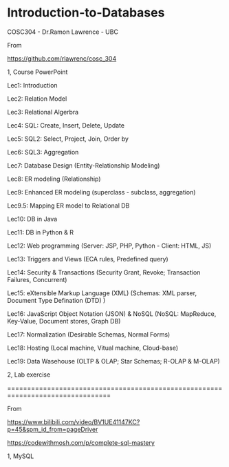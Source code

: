 # Introduction-to-Databases
COSC304 - Dr.Ramon Lawrence - UBC

From

https://github.com/rlawrenc/cosc_304

1, Course PowerPoint

Lec1: Introduction

Lec2: Relation Model 

Lec3: Relational Algerbra

Lec4: SQL: Create, Insert, Delete, Update

Lec5: SQL2: Select, Project, Join, Order by

Lec6: SQL3: Aggregation

Lec7: Database Design 
(Entity-Relationship Modeling) 

Lec8: ER modeling 
(Relationship)

Lec9: Enhanced ER modeling 
(superclass - subclass, aggregation)

Lec9.5: Mapping ER model to Relational DB

Lec10: DB in Java 

Lec11: DB in Python & R

Lec12: Web programming 
(Server: JSP, PHP, Python -  Client: HTML, JS)

Lec13: Triggers and Views
(ECA rules, Predefined query)

Lec14: Security & Transactions
(Security Grant, Revoke; Transaction Failures, Concurrent) 

Lec15: eXtensible Markup Language (XML) 
(Schemas: XML parser, Document Type Defination (DTD) )

Lec16: JavaScript Object Notation (JSON) & NoSQL
(NoSQL: MapReduce, Key-Value, Document stores, Graph DB)

Lec17: Normalization
(Desirable Schemas, Normal Forms)

Lec18: Hosting 
(Local machine, Vitual machine, Cloud-base)

Lec19: Data Wasehouse
(OLTP & OLAP; Star Schemas; R-OLAP & M-OLAP)

2, Lab exercise 

================================================================================

From

https://www.bilibili.com/video/BV1UE41147KC?p=45&spm_id_from=pageDriver

https://codewithmosh.com/p/complete-sql-mastery

1, MySQL 





